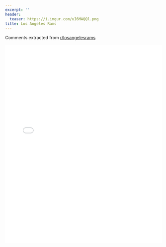 ```yaml
---
excerpt: ''
header:
  teaser: https://i.imgur.com/uI6MAQQl.png
title: Los Angeles Rams
---
```


Comments extracted from [r/losangelesrams](https://reddit.com/r/losangelesrams)
<iframe id="igraph" scrolling="no" style="border:none;" seamless="seamless" src="/plots/NFL/RAM.html" height="640" width="100%"></iframe>